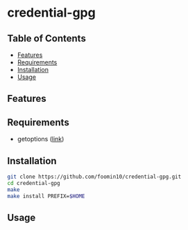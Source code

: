 # credential-gpg <!-- omit in toc -->

## Table of Contents <!-- omit in toc -->

- [Features](#features)
- [Requirements](#requirements)
- [Installation](#installation)
- [Usage](#usage)

## Features


## Requirements

- getoptions ([link](https://github.com/ko1nksm/getoptions))

## Installation

<!-- **Download prebuild shell scripts** from [releases](https://github.com/foomin10/credential-gpg/releases).

```sh
wget https://github.com/foomin10/credential-gpg/releases/latest/download/credential-gpg -O $HOME/bin/credential-gpg
chmod +x $HOME/bin/credential-gpg
```

Or build and install it yourself. -->

```sh
git clone https://github.com/foomin10/credential-gpg.git
cd credential-gpg
make
make install PREFIX=$HOME

```

## Usage

